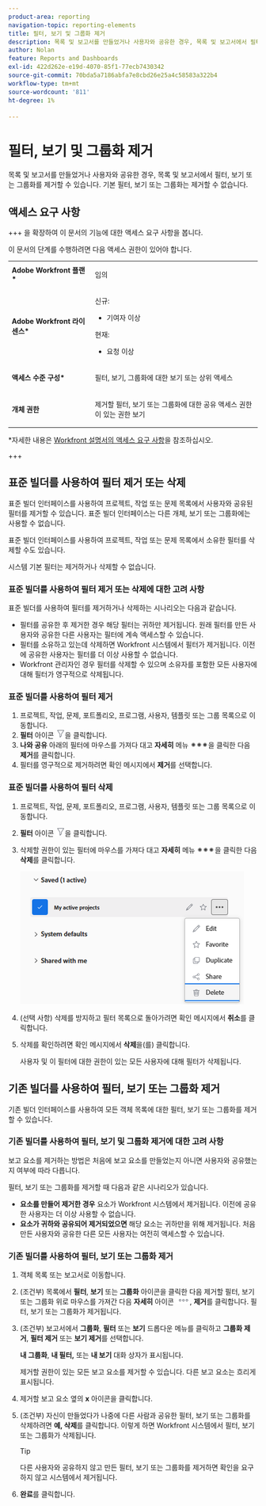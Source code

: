 ```yaml
---
product-area: reporting
navigation-topic: reporting-elements
title: 필터, 보기 및 그룹화 제거
description: 목록 및 보고서를 만들었거나 사용자와 공유한 경우, 목록 및 보고서에서 필터, 보기 또는 그룹화를 제거할 수 있습니다. 기본 필터, 보기 또는 그룹화는 제거할 수 없습니다.
author: Nolan
feature: Reports and Dashboards
exl-id: 422d262e-e19d-4070-85f1-77ecb7430342
source-git-commit: 70bda5a7186abfa7e8cbd26e25a4c58583a322b4
workflow-type: tm+mt
source-wordcount: '811'
ht-degree: 1%

---
```


# 필터, 보기 및 그룹화 제거

<!-- Audited: 11/2024 -->

목록 및 보고서를 만들었거나 사용자와 공유한 경우, 목록 및 보고서에서 필터, 보기 또는 그룹화를 제거할 수 있습니다. 기본 필터, 보기 또는 그룹화는 제거할 수 없습니다.

## 액세스 요구 사항

+++ 을 확장하여 이 문서의 기능에 대한 액세스 요구 사항을 봅니다.

이 문서의 단계를 수행하려면 다음 액세스 권한이 있어야 합니다.

<table style="table-layout:auto"> 
 <col> 
 </col> 
 <col> 
 </col> 
 <tbody> 
  <tr> 
   <td role="rowheader"><strong>Adobe Workfront 플랜*</strong></td> 
   <td> <p>임의 </p> </td> 
  </tr> 
  <tr> 
   <td role="rowheader"><strong>Adobe Workfront 라이센스*</strong></td> 
   <td> 
      <p>신규:</p>
         <ul>
         <li><p>기여자 이상</p></li>
         </ul>
      <p>현재:</p>
         <ul>
         <li><p>요청 이상</p></li>
         </ul>
   </td>
  </tr> 
  <tr> 
   <td role="rowheader"><strong>액세스 수준 구성*</strong></td> 
   <td><p>필터, 보기, 그룹화에 대한 보기 또는 상위 액세스</p></td> 
  </tr> 
  <tr> 
   <td role="rowheader"><strong>개체 권한</strong></td> 
   <td><p>제거할 필터, 보기 또는 그룹화에 대한 공유 액세스 권한이 있는 권한 보기</p>
   </td> 
  </tr> 
 </tbody> 
</table>

*자세한 내용은 [Workfront 설명서의 액세스 요구 사항](/help/quicksilver/administration-and-setup/add-users/access-levels-and-object-permissions/access-level-requirements-in-documentation.md)을 참조하십시오.

+++

## 표준 빌더를 사용하여 필터 제거 또는 삭제

표준 빌더 인터페이스를 사용하여 프로젝트, 작업 또는 문제 목록에서 사용자와 공유된 필터를 제거할 수 있습니다. 표준 빌더 인터페이스는 다른 개체, 보기 또는 그룹화에는 사용할 수 없습니다.

표준 빌더 인터페이스를 사용하여 프로젝트, 작업 또는 문제 목록에서 소유한 필터를 삭제할 수도 있습니다.

시스템 기본 필터는 제거하거나 삭제할 수 없습니다.

### 표준 빌더를 사용하여 필터 제거 또는 삭제에 대한 고려 사항

표준 빌더를 사용하여 필터를 제거하거나 삭제하는 시나리오는 다음과 같습니다.

* 필터를 공유한 후 제거한 경우 해당 필터는 귀하만 제거됩니다. 원래 필터를 만든 사용자와 공유한 다른 사용자는 필터에 계속 액세스할 수 있습니다.
* 필터를 소유하고 있는데 삭제하면 Workfront 시스템에서 필터가 제거됩니다. 이전에 공유한 사용자는 필터를 더 이상 사용할 수 없습니다.
* Workfront 관리자인 경우 필터를 삭제할 수 있으며 소유자를 포함한 모든 사용자에 대해 필터가 영구적으로 삭제됩니다.

### 표준 빌더를 사용하여 필터 제거

1. 프로젝트, 작업, 문제, 포트폴리오, 프로그램, 사용자, 템플릿 또는 그룹 목록으로 이동합니다.
1. **필터** 아이콘 ![필터 아이콘](assets/filter-nwepng.png)을 클릭합니다.
1. **나와 공유** 아래의 필터에 마우스를 가져다 대고 **자세히** 메뉴 ![기타 아이콘](assets/more-icon-spectrum.png)을 클릭한 다음 **제거**&#x200B;를 클릭합니다.
1. 필터를 영구적으로 제거하려면 확인 메시지에서 **제거**&#x200B;를 선택합니다.

### 표준 빌더를 사용하여 필터 삭제

1. 프로젝트, 작업, 문제, 포트폴리오, 프로그램, 사용자, 템플릿 또는 그룹 목록으로 이동합니다.
1. **필터** 아이콘 ![필터 아이콘](assets/filter-nwepng.png)을 클릭합니다.
1. 삭제할 권한이 있는 필터에 마우스를 가져다 대고 **자세히** 메뉴 ![추가 아이콘](assets/more-icon-spectrum.png)을 클릭한 다음 **삭제**&#x200B;를 클릭합니다.

   ![필터 삭제](assets/new-filters-more-menu-options-with-delete.png)

1. (선택 사항) 삭제를 방지하고 필터 목록으로 돌아가려면 확인 메시지에서 **취소**&#x200B;를 클릭합니다.
1. 삭제를 확인하려면 확인 메시지에서 **삭제**&#x200B;을(를) 클릭합니다.

   사용자 및 이 필터에 대한 권한이 있는 모든 사용자에 대해 필터가 삭제됩니다.

## 기존 빌더를 사용하여 필터, 보기 또는 그룹화 제거

기존 빌더 인터페이스를 사용하여 모든 객체 목록에 대한 필터, 보기 또는 그룹화를 제거할 수 있습니다.

### 기존 빌더를 사용하여 필터, 보기 및 그룹화 제거에 대한 고려 사항

보고 요소를 제거하는 방법은 처음에 보고 요소를 만들었는지 아니면 사용자와 공유했는지 여부에 따라 다릅니다.

필터, 보기 또는 그룹화를 제거할 때 다음과 같은 시나리오가 있습니다.

* **요소를 만들어 제거한 경우** 요소가 Workfront 시스템에서 제거됩니다. 이전에 공유한 사용자는 더 이상 사용할 수 없습니다.
* **요소가 귀하와 공유되어 제거되었으면** 해당 요소는 귀하만을 위해 제거됩니다. 처음 만든 사용자와 공유한 다른 모든 사용자는 여전히 액세스할 수 있습니다.

### 기존 빌더를 사용하여 필터, 보기 또는 그룹화 제거

1. 객체 목록 또는 보고서로 이동합니다.
1. (조건부) 목록에서 **필터**, **보기** 또는 **그룹화** 아이콘을 클릭한 다음 제거할 필터, 보기 또는 그룹화 위로 마우스를 가져간 다음 **자세히** 아이콘 ![기타 아이콘](assets/more-icon.png), **제거**&#x200B;를 클릭합니다. 필터, 보기 또는 그룹화가 제거됩니다.
1. (조건부) 보고서에서 **그룹화**, **필터** 또는 **보기** 드롭다운 메뉴를 클릭하고 **그룹화 제거**, **필터 제거** 또는 **보기 제거**&#x200B;를 선택합니다.

   **내 그룹화**, **내 필터,** 또는 **내 보기** 대화 상자가 표시됩니다.

   제거할 권한이 있는 모든 보고 요소를 제거할 수 있습니다. 다른 보고 요소는 흐리게 표시됩니다.

1. 제거할 보고 요소 옆의 **x** 아이콘을 클릭합니다.
1. (조건부) 자신이 만들었다가 나중에 다른 사람과 공유한 필터, 보기 또는 그룹화를 삭제하려면 **예, 삭제**&#x200B;를 클릭합니다. 이렇게 하면 Workfront 시스템에서 필터, 보기 또는 그룹화가 삭제됩니다.

   >[!TIP]
   >
   >다른 사용자와 공유하지 않고 만든 필터, 보기 또는 그룹화를 제거하면 확인을 요구하지 않고 시스템에서 제거됩니다.

1. **완료**&#x200B;를 클릭합니다.

